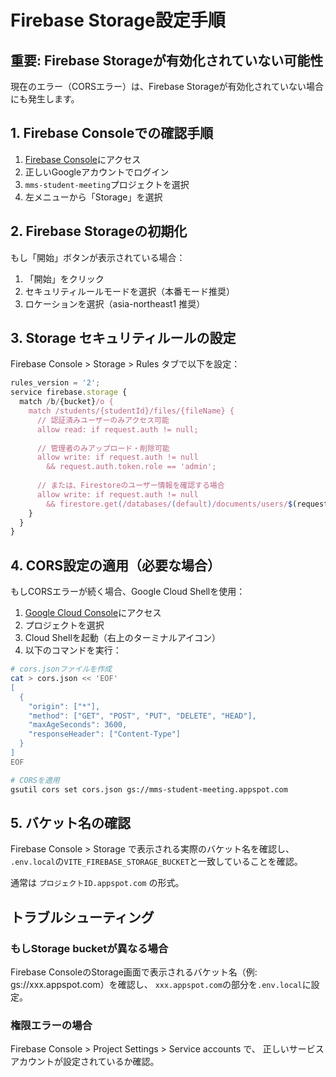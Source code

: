 # Firebase Storage設定手順

## 重要: Firebase Storageが有効化されていない可能性

現在のエラー（CORSエラー）は、Firebase Storageが有効化されていない場合にも発生します。

## 1. Firebase Consoleでの確認手順

1. [Firebase Console](https://console.firebase.google.com)にアクセス
2. 正しいGoogleアカウントでログイン
3. `mms-student-meeting`プロジェクトを選択
4. 左メニューから「Storage」を選択

## 2. Firebase Storageの初期化

もし「開始」ボタンが表示されている場合：
1. 「開始」をクリック
2. セキュリティルールモードを選択（本番モード推奨）
3. ロケーションを選択（asia-northeast1 推奨）

## 3. Storage セキュリティルールの設定

Firebase Console > Storage > Rules タブで以下を設定：

```javascript
rules_version = '2';
service firebase.storage {
  match /b/{bucket}/o {
    match /students/{studentId}/files/{fileName} {
      // 認証済みユーザーのみアクセス可能
      allow read: if request.auth != null;
      
      // 管理者のみアップロード・削除可能
      allow write: if request.auth != null 
        && request.auth.token.role == 'admin';
      
      // または、Firestoreのユーザー情報を確認する場合
      allow write: if request.auth != null
        && firestore.get(/databases/(default)/documents/users/$(request.auth.uid)).data.role == 'admin';
    }
  }
}
```

## 4. CORS設定の適用（必要な場合）

もしCORSエラーが続く場合、Google Cloud Shellを使用：

1. [Google Cloud Console](https://console.cloud.google.com)にアクセス
2. プロジェクトを選択
3. Cloud Shellを起動（右上のターミナルアイコン）
4. 以下のコマンドを実行：

```bash
# cors.jsonファイルを作成
cat > cors.json << 'EOF'
[
  {
    "origin": ["*"],
    "method": ["GET", "POST", "PUT", "DELETE", "HEAD"],
    "maxAgeSeconds": 3600,
    "responseHeader": ["Content-Type"]
  }
]
EOF

# CORSを適用
gsutil cors set cors.json gs://mms-student-meeting.appspot.com
```

## 5. バケット名の確認

Firebase Console > Storage で表示される実際のバケット名を確認し、
`.env.local`の`VITE_FIREBASE_STORAGE_BUCKET`と一致していることを確認。

通常は `プロジェクトID.appspot.com` の形式。

## トラブルシューティング

### もしStorage bucketが異なる場合
Firebase ConsoleのStorage画面で表示されるバケット名（例: gs://xxx.appspot.com）を確認し、
`xxx.appspot.com`の部分を`.env.local`に設定。

### 権限エラーの場合
Firebase Console > Project Settings > Service accounts で、
正しいサービスアカウントが設定されているか確認。